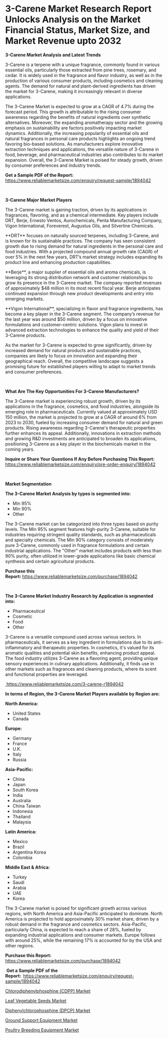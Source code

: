 <p><h1>3-Carene Market Research Report Unlocks Analysis on the Market Financial Status, Market Size, and Market Revenue upto 2032</h1></p><p><strong>3-Carene Market Analysis and Latest Trends</strong></p>
<p><p>3-Carene is a terpene with a unique fragrance, commonly found in various essential oils, particularly those extracted from pine trees, rosemary, and cedar. It is widely used in the fragrance and flavor industry, as well as in the production of various consumer products, including cosmetics and cleaning agents. The demand for natural and plant-derived ingredients has driven the market for 3-Carene, making it increasingly relevant in diverse applications.</p><p>The 3-Carene Market is expected to grow at a CAGR of 4.7% during the forecast period. This growth is attributable to the rising consumer awareness regarding the benefits of natural ingredients over synthetic alternatives. Moreover, the expanding aromatherapy sector and the growing emphasis on sustainability are factors positively impacting market dynamics. Additionally, the increasing popularity of essential oils and natural fragrances in personal care products highlights an ongoing trend favoring bio-based solutions. As manufacturers explore innovative extraction techniques and applications, the versatile nature of 3-Carene in food, beverage, and pharmaceutical industries also contributes to its market expansion. Overall, the 3-Carene Market is poised for steady growth, driven by consumer preferences and industry trends.</p></p>
<p><strong>Get a Sample PDF of the Report:&nbsp;</strong> <a href="https://www.reliablemarketsize.com/enquiry/request-sample/1894042?utm_campaign=1897&utm_medium=2&utm_source=Github&utm_content=ia&utm_term=04022025&utm_id=3-carene">https://www.reliablemarketsize.com/enquiry/request-sample/1894042</a></p>
<p>&nbsp;</p>
<p><strong>3-Carene Major Market Players</strong></p>
<p><p>The 3-Carene market is gaining traction, driven by its applications in fragrances, flavoring, and as a chemical intermediate. Key players include DRT, Berje, Ernesto Ventos, Aurochemicals, Penta Manufacturing Company, Vigon International, Foreverest, Augustus Oils, and Silverline Chemicals.</p><p>**DRT** focuses on naturally sourced terpenes, including 3-Carene, and is known for its sustainable practices. The company has seen consistent growth due to rising demand for natural ingredients in the personal care and food industries. With a projected compound annual growth rate (CAGR) of over 5% in the next few years, DRT’s market strategy includes expanding its product line and enhancing production capabilities.</p><p>**Berje**, a major supplier of essential oils and aroma chemicals, is leveraging its strong distribution network and customer relationships to grow its presence in the 3-Carene market. The company reported revenues of approximately $48 million in its most recent fiscal year. Berje anticipates continued expansion through new product developments and entry into emerging markets.</p><p>**Vigon International**, specializing in flavor and fragrance ingredients, has become a key player in the 3-Carene segment. The company’s revenue for the last year was around $50 million, driven by a focus on innovative formulations and customer-centric solutions. Vigon plans to invest in advanced extraction technologies to enhance the quality and yield of their 3-Carene products.</p><p>As the market for 3-Carene is expected to grow significantly, driven by increased demand for natural products and sustainable practices, companies are likely to focus on innovation and expanding their geographical reach. Overall, the competitive landscape suggests a promising future for established players willing to adapt to market trends and consumer preferences.</p></p>
<p>&nbsp;</p>
<p><strong>What Are The Key Opportunities For 3-Carene Manufacturers?</strong></p>
<p><p>The 3-Carene market is experiencing robust growth, driven by its applications in the fragrance, cosmetics, and food industries, alongside its emerging role in pharmaceuticals. Currently valued at approximately USD 150 million, the market is projected to grow at a CAGR of around 6% from 2023 to 2030, fueled by increasing consumer demand for natural and green products. Rising awareness regarding 3-Carene's therapeutic properties further enhances its appeal. Additionally, innovations in extraction methods and growing R&D investments are anticipated to broaden its applications, positioning 3-Carene as a key player in the biochemicals market in the coming years.</p></p>
<p><strong>Inquire or Share Your Questions If Any Before Purchasing This Report:</strong> <a href="https://www.reliablemarketsize.com/enquiry/pre-order-enquiry/1894042?utm_campaign=1897&utm_medium=2&utm_source=Github&utm_content=ia&utm_term=04022025&utm_id=3-carene">https://www.reliablemarketsize.com/enquiry/pre-order-enquiry/1894042</a></p>
<p>&nbsp;</p>
<p><strong>Market Segmentation</strong></p>
<p><strong>The 3-Carene Market Analysis by types is segmented into:</strong></p>
<p><ul><li>Min 95%</li><li>Min 90%</li><li>Other</li></ul></p>
<p><p>The 3-Carene market can be categorized into three types based on purity levels. The Min 95% segment features high-purity 3-Carene, suitable for industries requiring stringent quality standards, such as pharmaceuticals and specialty chemicals. The Min 90% category consists of moderately pure 3-Carene, commonly used in fragrance formulations and certain industrial applications. The "Other" market includes products with less than 90% purity, often utilized in lower-grade applications like basic chemical synthesis and certain agricultural products.</p></p>
<p><strong>Purchase this Report:&nbsp;</strong><a href="https://www.reliablemarketsize.com/purchase/1894042?utm_campaign=1897&utm_medium=2&utm_source=Github&utm_content=ia&utm_term=04022025&utm_id=3-carene">https://www.reliablemarketsize.com/purchase/1894042</a></p>
<p>&nbsp;</p>
<p><strong>The 3-Carene Market Industry Research by Application is segmented into:</strong></p>
<p><ul><li>Pharmaceutical</li><li>Cosmetic</li><li>Food</li><li>Other</li></ul></p>
<p><p>3-Carene is a versatile compound used across various sectors. In pharmaceuticals, it serves as a key ingredient in formulations due to its anti-inflammatory and therapeutic properties. In cosmetics, it's valued for its aromatic qualities and potential skin benefits, enhancing product appeal. The food industry utilizes 3-Carene as a flavoring agent, providing unique sensory experiences in culinary applications. Additionally, it finds use in other markets such as fragrances and cleaning products, where its scent and functional properties are leveraged.</p></p>
<p><a href="https://www.reliablemarketsize.com/3-carene-r1894042?utm_campaign=1897&utm_medium=2&utm_source=Github&utm_content=ia&utm_term=04022025&utm_id=3-carene">&nbsp;https://www.reliablemarketsize.com/3-carene-r1894042</a></p>
<p><strong>In terms of Region, the 3-Carene Market Players available by Region are:</strong></p>
<p>
    <p> <strong> North America: </strong>
        <ul>
            <li>United States</li>
            <li>Canada</li>
        </ul>
        </p> 
    <p> <strong> Europe: </strong>
        <ul>
            <li>Germany</li>
            <li>France</li>
            <li>U.K.</li>
            <li>Italy</li>
            <li>Russia</li>
        </ul>
        </p> 
    <p> <strong> Asia-Pacific: </strong>
        <ul>
            <li>China</li>
            <li>Japan</li>
            <li>South Korea</li>
            <li>India</li>
            <li>Australia</li>
            <li>China Taiwan</li>
            <li>Indonesia</li>
            <li>Thailand</li>
            <li>Malaysia</li>
        </ul>
        </p> 
    <p> <strong> Latin America: </strong>
        <ul>
            <li>Mexico</li>
            <li>Brazil</li>
            <li>Argentina Korea</li>
            <li>Colombia</li>
        </ul>
        </p> 
    <p> <strong> Middle East & Africa: </strong>
        <ul>
            <li>Turkey</li>
            <li>Saudi</li>
            <li>Arabia</li>
            <li>UAE</li>
            <li>Korea</li>
        </ul>
    </p>
    </p>
<p><p>The 3-Carene market is poised for significant growth across various regions, with North America and Asia-Pacific anticipated to dominate. North America is projected to hold approximately 30% market share, driven by a robust demand in the fragrance and cosmetics sectors. Asia-Pacific, particularly China, is expected to reach a share of 28%, fueled by expanding industrial applications and consumer markets. Europe follows with around 25%, while the remaining 17% is accounted for by the USA and other regions.</p></p>
<p><strong>Purchase this Report: </strong><a href="https://www.reliablemarketsize.com/purchase/1894042?utm_campaign=1897&utm_medium=2&utm_source=Github&utm_content=ia&utm_term=04022025&utm_id=3-carene">https://www.reliablemarketsize.com/purchase/1894042</a></p>
<p>&nbsp;<strong>Get a Sample PDF of the Report:&nbsp;&nbsp;</strong><a href="https://www.reliablemarketsize.com/enquiry/request-sample/1894042?utm_campaign=1897&utm_medium=2&utm_source=Github&utm_content=ia&utm_term=04022025&utm_id=3-carene">https://www.reliablemarketsize.com/enquiry/request-sample/1894042</a></p>
<p><strong></strong></p>
<p><p><a href="https://github.com/leyesamilej/Market-Research-Report-List-1/blob/main/chlorodiphenylphosphine-cdpp-market.md?utm_campaign=1897&utm_medium=2&utm_source=Github&utm_content=ia&utm_term=04022025&utm_id=3-carene">Chlorodiphenylphosphine (CDPP) Market</a></p><p><a href="https://www.linkedin.com/pulse/comprehensive-report-leaf-vegetable-seeds-market-2025-2032-bu49c?utm_campaign=1897&utm_medium=2&utm_source=Github&utm_content=ia&utm_term=04022025&utm_id=3-carene">Leaf Vegetable Seeds Market</a></p><p><a href="https://github.com/carylgrinko/Market-Research-Report-List-1/blob/main/diphenylchlorophosphine-dpcp-market.md?utm_campaign=1897&utm_medium=2&utm_source=Github&utm_content=ia&utm_term=04022025&utm_id=3-carene">Diphenylchlorophosphine (DPCP) Market</a></p><p><a href="https://www.linkedin.com/pulse/evaluating-profitability-growth-ground-support-equipment-r6zhc?utm_campaign=1897&utm_medium=2&utm_source=Github&utm_content=ia&utm_term=04022025&utm_id=3-carene">Ground Support Equipment Market</a></p><p><a href="https://www.linkedin.com/pulse/thorough-overview-poultry-breeding-equipment-market-including-pxo9c?utm_campaign=1897&utm_medium=2&utm_source=Github&utm_content=ia&utm_term=04022025&utm_id=3-carene">Poultry Breeding Equipment Market</a></p></p>
